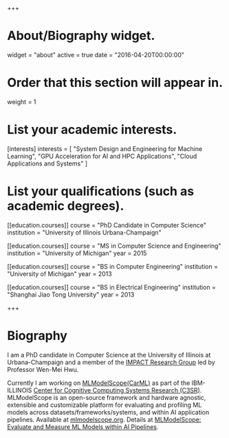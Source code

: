 +++
# About/Biography widget.
widget = "about"
active = true
date = "2016-04-20T00:00:00"

# Order that this section will appear in.
weight = 1

# List your academic interests.
[interests]
  interests = [
    "System Design and Engineering for Machine Learning",
    "GPU Acceleration for AI and HPC Applications",
    "Cloud Applications and Systems"
  ]


# List your qualifications (such as academic degrees).
[[education.courses]]
  course = "PhD Candidate in Computer Science"
  institution = "University of Illinois Urbana-Champaign"

[[education.courses]]
  course = "MS in Computer Science and Engineering"
  institution = "University of Michigan"
  year = 2015

[[education.courses]]
  course = "BS in Computer Engineering"
  institution = "University of Michigan"
  year = 2013
 
[[education.courses]]
  course = "BS in Electrical Engineering"
  institution = "Shanghai Jiao Tong University"
  year = 2013
 
+++

# Biography

I am a PhD candidate in Computer Science at the University of Illinois at Urbana-Champaign and a member of the [IMPACT Research Group](http://impact.crhc.illinois.edu/) led by Professor Wen-Mei Hwu.

Currently I am working on [MLModelScope(CarML)](https://github.com/rai-project/carml) as part of the IBM-ILLINOIS [Center for Cognitive Computing Systems Research (C3SR)](https://www.c3sr.com/). MLModelScope is an open-source framework and hardware agnostic, extensible and customizable platform for evaluating and profiling ML models across datasets/frameworks/systems, and within AI application pipelines. Available at [mlmodelscope.org](http://mlmodelscope.org/). Details at [MLModelScope: Evaluate and Measure ML Models within AI Pipelines](https://arxiv.org/abs/1811.09737).
